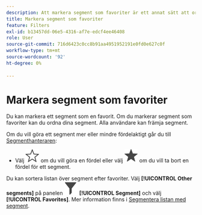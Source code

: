 ```yaml
---
description: Att markera segment som favoriter är ett annat sätt att ordna dem så att de blir lätta att använda.
title: Markera segment som favoriter
feature: Filters
exl-id: b13457dd-06e5-4316-af7e-edcf4ee46408
role: User
source-git-commit: 716d6423c0cc8b91aa4951952191e0fd0e627c0f
workflow-type: tm+mt
source-wordcount: '92'
ht-degree: 0%

---
```


# Markera segment som favoriter

Du kan markera ett segment som en favorit. Om du markerar segment som favoriter kan du ordna dina segment. Alla användare kan främja segment.

Om du vill göra ett segment mer eller mindre fördelaktigt går du till [Segmenthanteraren](/help/components/filters/manage-filters.md):

* Välj ![Stjärnkontur](/help/assets/icons/StarOutline.svg) om du vill göra en fördel eller välj ![Stjärna](/help/assets/icons/Star.svg) om du vill ta bort en fördel för ett segment.

Du kan sortera listan över segment efter favoriter. Välj **[!UICONTROL Other segments]** på panelen ![Segment](/help/assets/icons/Filter.svg) **[!UICONTROL Segment]** och välj **[!UICONTROL Favorites]**. Mer information finns i [Segmentera listan med segment](/help/components/filters/filters-filter.md).
